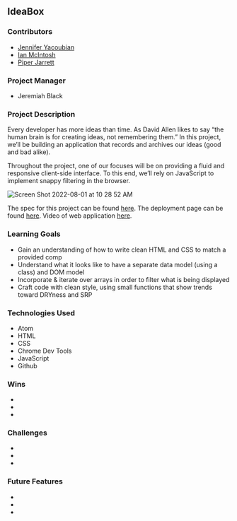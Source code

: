## IdeaBox

### Contributors

* [Jennifer Yacoubian](https://www.linkedin.com/in/jennifer-yacoubian-a90b40123/)
* [Ian McIntosh](https://www.linkedin.com/in/ianmac87/)
* [Piper Jarrett](https://www.linkedin.com/in/piper-jarrett-418526203/)

### Project Manager

* Jeremiah Black

### Project Description

Every developer has more ideas than time. As David Allen likes to say “the human brain is for creating ideas, not remembering them.” In this project, we’ll be building an application that records and archives our ideas (good and bad alike).

Throughout the project, one of our focuses will be on providing a fluid and responsive client-side interface. To this end, we’ll rely on JavaScript to implement snappy filtering in the browser.

![Screen Shot 2022-08-01 at 10 28 52 AM](https://user-images.githubusercontent.com/106535343/182226331-f74bbfd9-3b55-4447-afe2-657d3e9693c6.png)


The spec for this project can be found [here](https://frontend.turing.edu/projects/module-1/ideabox-group-v2.html). The deployment page can be found [here](https://jmyacobn.github.io/IdeaBox/). Video of web application [here](https://www.youtube.com/watch?v=B0ckjKInJhY).

### Learning Goals

* Gain an understanding of how to write clean HTML and CSS to match a provided comp
* Understand what it looks like to have a separate data model (using a class) and DOM model
* Incorporate & iterate over arrays in order to filter what is being displayed
* Craft code with clean style, using small functions that show trends toward DRYness and SRP

### Technologies Used

* Atom
* HTML
* CSS
* Chrome Dev Tools
* JavaScript
* Github

### Wins

*
*
*

### Challenges

*
*
*

### Future Features

*
*
*
